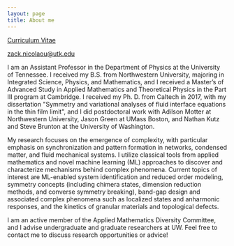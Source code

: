 ```yaml
---
layout: page
title: About me
---
```


[Curriculum Vitae](/assets/ZGNicolaou_CV.pdf)

[zack.nicolaou@utk.edu](mailto:zack.nicolaou@utk.edu)

I am an Assistant Professor in the Department of Physics at the University of Tennessee. I received my B.S. from Northwestern University, majoring in Integrated Science, Physics, and Mathematics, and I received a Master’s of Advanced Study in Applied Mathematics and Theoretical Physics in the Part III program at Cambridge. I received my Ph. D. from Caltech in 2017, with my dissertation "Symmetry and variational analyses of fluid interface equations in the thin film limit", and I did postdoctoral work with Adilson Motter at Northwestern University, Jason Green at UMass Boston, and Nathan Kutz and Steve Brunton at the University of Washington.

My research focuses on the emergence of complexity, with particular emphasis on synchronization and pattern formation in networks, condensed matter, and fluid mechanical systems. I utilize classical tools from applied mathematics and novel machine learning (ML) approaches to discover and characterize mechanisms behind complex phenomena. Current topics of interest are ML-enabled system identification and reduced order modeling, symmetry concepts (including chimera states, dimension reduction methods, and converse symmetry breaking), band-gap design and associated complex phenomena such as localized states and anharmonic responses, and the kinetics of granular materials and topological defects.

I am an active member of the Applied Mathematics Diversity Committee, and I advise undergraduate and graduate researchers at UW. Feel free to contact me to discuss research opportunities or advice!
